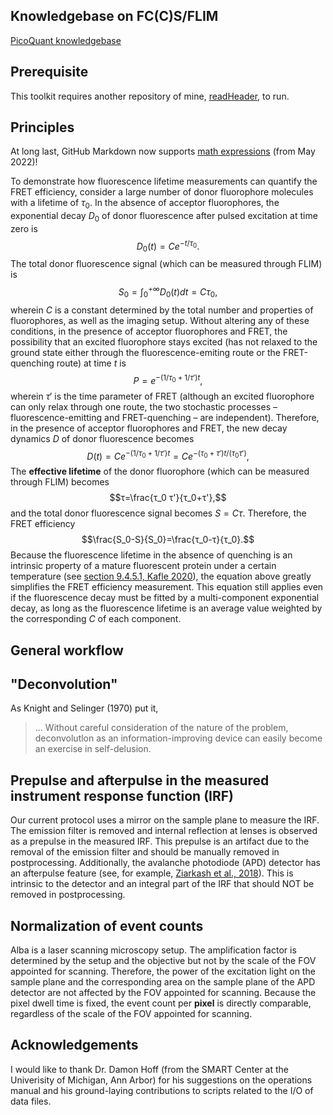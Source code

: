 ## Knowledgebase on FC(C)S/FLIM
[PicoQuant knowledgebase](https://www.picoquant.com/scientific/technical-and-application-notes/category/technical_notes_techniques_and_methods/P8)

## Prerequisite
This toolkit requires another repository of mine, [readHeader](https://github.com/CreLox/readHeader), to run.

## Principles
At long last, GitHub Markdown now supports [math expressions](https://docs.github.com/en/get-started/writing-on-github/working-with-advanced-formatting/writing-mathematical-expressions) (from May 2022)!

To demonstrate how fluorescence lifetime measurements can quantify the FRET efficiency, consider a large number of donor fluorophore molecules with a lifetime of $τ_0$. In the absence of acceptor fluorophores, the exponential decay $D_0$ of donor fluorescence after pulsed excitation at time zero is 
$$D_0(t) = Ce^{-t/τ_0}.$$
The total donor fluorescence signal (which can be measured through FLIM) is
$$S_0=\int_0^{+\infty} D_0(t)dt = Cτ_0,$$
wherein $C$ is a constant determined by the total number and properties of fluorophores, as well as the imaging setup. Without altering any of these conditions, in the presence of acceptor fluorophores and FRET, the possibility that an excited fluorophore stays excited (has not relaxed to the ground state either through the fluorescence-emiting route or the FRET-quenching route) at time $t$ is
$$P=e^{-(1/τ_0 +1/τ')t},$$
wherein $τ'$ is the time parameter of FRET (although an excited fluorophore can only relax through one route, the two stochastic processes – fluorescence-emitting and FRET-quenching – are independent). Therefore, in the presence of acceptor fluorophores and FRET, the new decay dynamics $D$ of donor fluorescence becomes 
$$D(t)=Ce^{-(1/τ_0 +1/τ')t}=Ce^{-(τ_0+τ')t/(τ_0 τ')},$$
The **effective lifetime** of the donor fluorophore (which can be measured through FLIM) becomes 
$$τ=\frac{τ_0 τ'}{τ_0+τ'},$$
and the total donor fluorescence signal becomes $S = Cτ$. Therefore, the FRET efficiency
$$\frac{S_0-S}{S_0}=\frac{τ_0-τ}{τ_0}.$$
Because the fluorescence lifetime in the absence of quenching is an intrinsic property of a mature fluorescent protein under a certain temperature (see [section 9.4.5.1, Kafle 2020](https://www.sciencedirect.com/science/article/pii/B9780128148662000099)), the equation above greatly simplifies the FRET efficiency measurement. This equation still applies even if the fluorescence decay must be fitted by a multi-component exponential decay, as long as the fluorescence lifetime is an average value weighted by the corresponding $C$ of each component. 

## General workflow

## "Deconvolution"
As Knight and Selinger (1970) put it,
> ... Without careful consideration of the nature of the problem, deconvolutlon as an information-improving device can easily become an exercise in self-delusion.

## Prepulse and afterpulse in the measured instrument response function (IRF)
Our current protocol uses a mirror on the sample plane to measure the IRF. The emission filter is removed and internal reflection at lenses is observed as a prepulse in the measured IRF. This prepulse is an artifact due to the removal of the emission filter and should be manually removed in postprocessing. Additionally, the avalanche photodiode (APD) detector has an afterpulse feature (see, for example, [Ziarkash et al., 2018](https://www.nature.com/articles/s41598-018-23398-z)). This is intrinsic to the detector and an integral part of the IRF that should NOT be removed in postprocessing.

## Normalization of event counts
Alba is a laser scanning microscopy setup. The amplification factor is determined by the setup and the objective but not by the scale of the FOV appointed for scanning. Therefore, the power of the excitation light on the sample plane and the corresponding area on the sample plane of the APD detector are not affected by the FOV appointed for scanning. Because the pixel dwell time is fixed, the event count per **pixel** is directly comparable, regardless of the scale of the FOV appointed for scanning.

## Acknowledgements
I would like to thank Dr. Damon Hoff (from the SMART Center at the Univerisity of Michigan, Ann Arbor) for his suggestions on the operations manual and his ground-laying contributions to scripts related to the I/O of data files.
